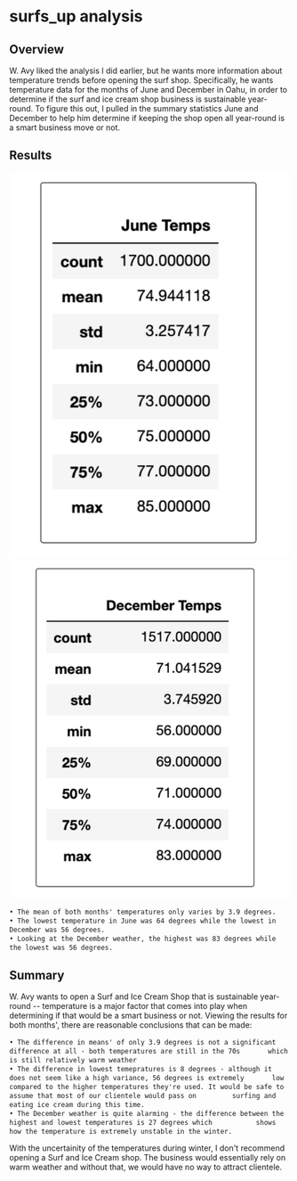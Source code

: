 # surfs_up analysis


## Overview

W. Avy liked the analysis I did earlier, but he wants more information about temperature trends before opening the surf shop. Specifically, he wants temperature data for the months of June and December in Oahu, in order to determine if the surf and ice cream shop business is sustainable year-round. To figure this out, I pulled in the summary statistics June and December to help him determine if keeping the shop open all year-round is a smart business move or not.

## Results 

![June Results](june.png)
![December Results](december.png)

    • The mean of both months' temperatures only varies by 3.9 degrees. 
    • The lowest temperature in June was 64 degrees while the lowest in December was 56 degrees. 
    • Looking at the December weather, the highest was 83 degrees while the lowest was 56 degrees. 
    
## Summary

W. Avy wants to open a Surf and Ice Cream Shop that is sustainable year-round -- temperature is a major factor that comes into play when determining if that would be a smart business or not. Viewing the results for both months', there are reasonable conclusions that can be made: 

    • The difference in means' of only 3.9 degrees is not a significant difference at all - both temperatures are still in the 70s       which is still relatively warm weather  
    • The difference in lowest temepratures is 8 degrees - although it does not seem like a high variance, 56 degrees is extremely       low compared to the higher temperatures they're used. It would be safe to assume that most of our clientele would pass on         surfing and eating ice cream during this time. 
    • The December weather is quite alarming - the difference between the highest and lowest temperatures is 27 degrees which           shows how the temperature is extremely unstable in the winter. 

With the uncertainity of the temperatures during winter, I don't recommend opening a Surf and Ice Cream shop. The business would essentially rely on warm weather and without that, we would have no way to attract clientele. 

